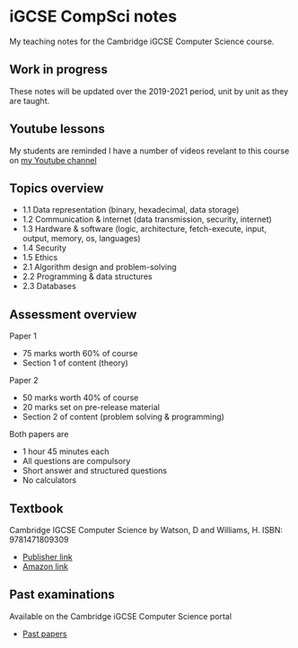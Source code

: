 # iGCSE CompSci notes

My teaching notes for the Cambridge iGCSE Computer Science course.

## Work in progress

These notes will be updated over the 2019-2021 period, unit by unit as they are taught.

## Youtube lessons

My students are reminded I have a number of videos revelant to this course on [my Youtube channel](https://youtube.com/pbaumgarten)

## Topics overview

* 1.1 Data representation 
    (binary, hexadecimal, data storage)
* 1.2 Communication & internet 
    (data transmission, security, internet)
* 1.3 Hardware & software 
    (logic, architecture, fetch-execute, input, output, memory, os, languages)
* 1.4 Security
* 1.5 Ethics
* 2.1 Algorithm design and problem-solving
* 2.2 Programming & data structures
* 2.3 Databases

## Assessment overview

Paper 1

* 75 marks worth 60% of course
* Section 1 of content (theory)

Paper 2

* 50 marks worth 40% of course
* 20 marks set on pre-release material
* Section 2 of content (problem solving & programming)

Both papers are

* 1 hour 45 minutes each
* All questions are compulsory
* Short answer and structured questions
* No calculators 

## Textbook

Cambridge IGCSE Computer Science by Watson, D and Williams, H. ISBN: 9781471809309

* [Publisher link](https://www.hoddereducation.co.uk/subjects/ict/products/14-16/cambridge-igcse-computer-science)
* [Amazon link](https://www.amazon.com/Cambridge-IGCSE-Computer-Science-Watson/dp/1471809307)

## Past examinations

Available on the Cambridge iGCSE Computer Science portal

* [Past papers](https://www.cambridgeinternational.org/programmes-and-qualifications/cambridge-igcse-9-1-computer-science-0984/past-papers/)


